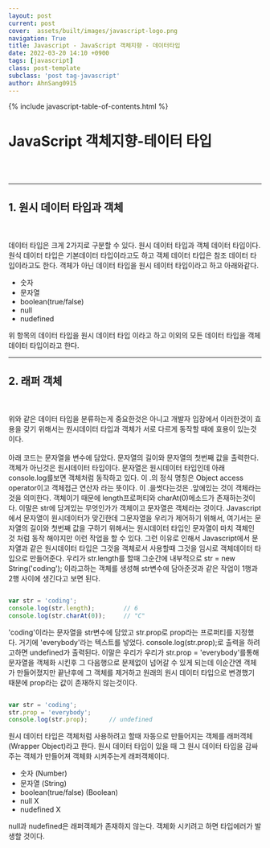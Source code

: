 ```yaml
---
layout: post
current: post
cover:  assets/built/images/javascript-logo.png
navigation: True
title: Javascript - JavaScript 객체지향 - 데이터타입
date: 2022-03-20 14:10 +0900
tags: [javascript]
class: post-template
subclass: 'post tag-javascript'
author: AhnSang0915
---
```

{% include javascript-table-of-contents.html %}


# JavaScript 객체지향-테이터 타입

<br>
<br>

---

## 1. 원시 데이터 타입과 객체
<br>
<br>
데이터 타입은 크게 2가지로 구분할 수 있다. 원시 데이터 타입과 객체 데이터 타입이다. 원식 데이터 타입은 기본데이터 타입이라고도 하고 객체 데이터 타입은 참조 데이터 타입이라고도 한다. 객체가 아닌 데이터 타입을 원시 테이터 타입이라고 하고 아래와같다.

- 숫자
- 문자열
- boolean(true/false)
- null
- nudefined

위 항목의 데이터 타입을 원시 데이터 타입 이라고 하고 이외의 모든 데이터 타입을 객체 데이터 타입이라고 한다.


---

## 2. 래퍼 객체
<br>
<br>
위와 같은 데이터 타입을 분류하는게 중요한것은 아니고 개발자 입장에서 이러한것이 효용을 갖기 위해서는 원시데이터 타입과 객체가 서로 다르게 동작할 때에 효용이 있는것 이다.
<br>
<br>
아래 코드는 문자열을 변수에 담았다. 문자열의 길이와 문자열의 첫번째 값을 출력한다. 객체가 아닌것은 원시데이터 타입이다. 문자열은 원시데이터 타입인데 아래 console.log를보면 객체처럼 동작하고 있다. 이 .의 정식 명칭은 Object access operator이고 객체접근 연산자 라는 뜻이다. 이 .을썻다는것은 .앞에있는 것이 객체라는 것을 의미한다. 객체이기 때문에 length프로퍼티와 charAt(0)메소드가 존재하는것이다. 이말은 str에 담겨있는 무엇인가가 객체이고 문자열은 객체라는 것이다. Javascript에서 문자열이 원시데이터가 맞긴한데 그문자열을 우리가 제어하기 위해서, 여기서는 문자열의 길이와 첫번째 값을 구하기 위해서는 원시데이터 타입인 문자열이 마치 객체인 것 처럼 동작 해야지만 이런 작업을 할 수 있다. 그런 이유로 인해서 Javascript에서 문자열과 같은 원시데이터 타입은 그것을 객체로서 사용할때 그것을 임시로 객체데이터 타입으로 만들어준다. 우리가 str.length를 할때 그순간에 내부적으로 str = new String('coding'); 이라고하는 객체를 생성해 str변수에 담아준것과 같은 작업이 1행과 2행 사이에 생긴다고 보면 된다.   
 
~~~javascript

var str = 'coding';
console.log(str.length);        // 6
console.log(str.charAt(0));     // "C"

~~~

'coding'이라는 문자열을 str변수에 담았고 str.prop로 prop라는 프로퍼티를 지정했다. 거기에 'everybody'라는 텍스트를 넣었다. console.log(str.prop);로 출력을 하려고하면 undefined가 출력된다. 이말은 우리가 우리가 str.prop = 'everybody'를통해 문자열을 객체화 시킨후 그 다음행으로 문제없이 넘어갈 수 있게 되는데 이순간엔 객체가 만들어졌지만 끝난후에 그 객체를 제거하고 원래의 원시 데이터 타입으로 변경했기 때문에 prop라는 값이 존재하지 않는것이다. 

~~~javascript

var str = 'coding';
str.prop = 'everybody';
console.log(str.prop);      // undefined

~~~

원시 데이터 타입은 객체처럼 사용하려고 할때 자동으로 만들어지는 객체를 래퍼객체(Wrapper Object)라고 한다. 원시 데이터 타입이 있을 때 그 원시 데이터 타입을 감싸주는 객체가 만들어져 객체화 시켜주는게 래퍼객체이다. 

- 숫자 (Number)
- 문자열 (String)
- boolean(true/false) (Boolean)
- null X
- nudefined X

null과 nudefined은 래퍼객체가 존재하지 않는다. 객체화 시키려고 하면 타입에러가 발생할 것이다.